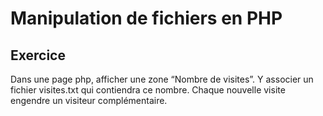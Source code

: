 # Manipulation de fichiers en PHP

## Exercice
Dans une page php, afficher une zone “Nombre de visites”.
Y associer un fichier visites.txt qui contiendra ce nombre.
Chaque nouvelle visite engendre un visiteur complémentaire.
